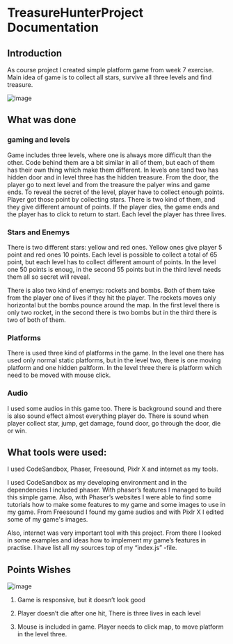 # TreasureHunterProject Documentation

## Introduction
As course project I created simple platform game from week 7 exercise. Main idea of game is to collect all stars, survive all three levels and find treasure.  

![image](https://user-images.githubusercontent.com/78799868/197366079-3b812e2f-64aa-49f7-890a-62ad92db98ec.png)

## What was done
### gaming and levels
Game includes three levels, where one is always more difficult than the other. Code behind them are a bit similar in all of them, but each of them has their own thing which make them different. In levels one tand two has hidden door and in level three has the hidden treasure. From the door, the player go to next level and from the treasure the palyer wins and game ends. To reveal the secret of the level, player have to collect enough points. Player got those point by collecting stars. There is two kind of them, and they give different amount of points. If the player dies, the game ends and the player has to click to return to start. Each level the player has three lives.

###  Stars and Enemys
There is two different stars: yellow and red ones. Yellow ones give player 5 point and red ones 10 points. Each level is possible to collect a total of 65 point, but each level has to collect different amount of points. In the level one 50 points is enoug, in the second 55 points but in the third level needs them all so secret will reveal.

There is also two kind of enemys: rockets and bombs. Both of them take from the player one of lives if they hit the player. The rockets moves only horizontal but the bombs pounce around the map. In the first level there is only two rocket, in the second there is two bombs but in the third there is two of both of them.

### Platforms
There is used three kind of platforms in the game. In the level one there has used only normal static platforms, but in the level two, there is one moving platform and one hidden paltform. In the level three there is  platform which need to be moved with mouse click.

### Audio
I used some audios in this game too. There is background sound and there is also sound effect almost everything player do. There is sound when player collect star, jump, get damage, found door, go through the door, die or win.


## What tools were used: 

I used CodeSandbox, Phaser, Freesound, Pixlr X and internet as my tools. 

I used CodeSandbox as my developing environment and in the dependencies I included phaser. With phaser’s features I managed to build this simple game. Also, with Phaser’s websites I were able to find some tutorials how to make some features to my game and some images to use in my game. From Freesound I found my game audios and with Pixlr X I edited some of my game's images. 

Also, internet was very important tool with this project. From there I looked in some examples and ideas how to implement my game’s features in practise. I have list all my sources top of my “index.js” -file. 

## Points Wishes
![image](https://user-images.githubusercontent.com/78799868/197398947-336948c5-1991-4104-9da8-ca75c427ecdf.png)

1) Game is responsive, but it doesn’t look good 

2) Player doesn’t die after one hit, There is three lives in each level 

3) Mouse is included in game. Player needs to click map, to move platform in the level three. 

